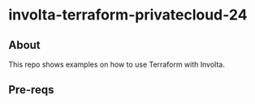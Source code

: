 # involta-terraform-privatecloud-24

## About
This repo shows examples on how to use Terraform with Involta.

## Pre-reqs

